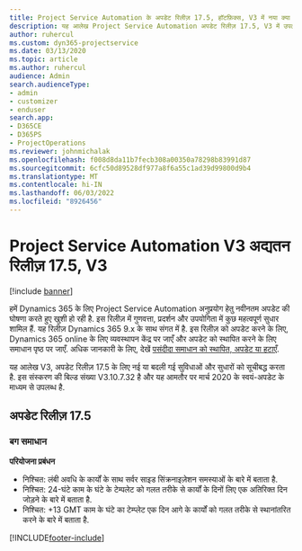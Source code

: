```yaml
---
title: Project Service Automation के अपडेट रिलीज़ 17.5, हॉटफ़िक्स, V3 में नया क्या है और उसमें क्या परिवर्तन हुआ है
description: यह आलेख Project Service Automation अपडेट रिलीज़ 17.5, V3 में उपलब्ध सुविधाओं और सुधारों को सूचीबद्ध करता है.
author: ruhercul
ms.custom: dyn365-projectservice
ms.date: 03/13/2020
ms.topic: article
ms.author: ruhercul
audience: Admin
search.audienceType:
- admin
- customizer
- enduser
search.app:
- D365CE
- D365PS
- ProjectOperations
ms.reviewer: johnmichalak
ms.openlocfilehash: f008d8da11b7fecb308a00350a78298b83991d87
ms.sourcegitcommit: 6cfc50d89528df977a8f6a55c1ad39d99800d9b4
ms.translationtype: MT
ms.contentlocale: hi-IN
ms.lasthandoff: 06/03/2022
ms.locfileid: "8926456"
---
```

# <a name="project-service-automation-update-release-175-v3"></a>Project Service Automation V3 अद्यतन रिलीज़ 17.5, V3

[!include [banner](../includes/psa-now-project-operations.md)]

हमें Dynamics 365 के लिए Project Service Automation अनुप्रयोग हेतु नवीनतम अपडेट की घोषणा करते हुए खुशी हो रही है. इस रिलीज़ में गुणवत्ता, प्रदर्शन और उपयोगिता में कुछ महत्वपूर्ण सुधार शामिल हैं.  यह रिलीज़ Dynamics 365 9.x के साथ संगत में है. इस रिलीज़ को अपडेट करने के लिए, Dynamics 365 online के लिए व्यवस्थापन केंद्र पर जाएँ और अपडेट को स्थापित करने के लिए समाधान पृष्ठ पर जाएँ. अधिक जानकारी के लिए, देखें [पसंदीदा समाधान को स्थापित, अपडेट या हटाएँ](/power-platform/admin/install-remove-preferred-solution).

यह आलेख V3, अपडेट रिलीज़ 17.5 के लिए नई या बदली गई सुविधाओं और सुधारों को सूचीबद्ध करता है. इस संस्करण की बिल्ड संख्या V3.10.7.32 है और यह आमतौर पर मार्च 2020 के स्वयं-अपडेट के माध्यम से उपलब्ध है.


## <a name="update-release-175"></a>अपडेट रिलीज़ 17.5

### <a name="bug-fixes"></a>बग समाधान


**परियोजना प्रबंधन**

- निश्चित: लंबी अवधि के कार्यों के साथ सर्वर साइड सिंक्रनाइज़ेशन समस्याओं के बारे में बताता है.
- निश्चित: 24-घंटे काम के घंटे के टेम्पलेट को गलत तरीके से कार्यों के दिनों लिए एक अतिरिक्त दिन जोड़ने के बारे में बताता है.
- निश्चित: +13 GMT काम के घंटे का टेम्प्लेट एक दिन आगे के कार्यों को गलत तरीके से स्थानांतरित करने के बारे में बताता है.



[!INCLUDE[footer-include](../includes/footer-banner.md)]

